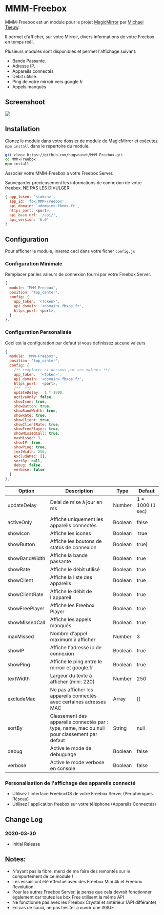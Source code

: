 # MMM-Freebox

MMM-Freebox est un module pour le projet [MagicMirror](https://github.com/MichMich/MagicMirror) par [Michael Teeuw](https://github.com/MichMich).

Il permet d'afficher, sur votre Mirroir, divers informations de votre Freebox en temps réél.

Plusieurs modules sont disponibles et permet l'affichage suivant:

 * Bande Passante.
 * Adresse IP.
 * Appareils connectés
 * Débit utilisé.
 * Ping de votre mirroir vers google.fr
 * Appels manqués

## Screenshoot
![](https://raw.githubusercontent.com/bugsounet/MMM-Freebox/dev/screen.png)

## Installation
Clonez le module dans votre dossier de module de MagicMirror et exécutez `npm install` dans le répertoire du module.
```sh
git clone https://github.com/bugsounet/MMM-Freebox.git
cd MMM-Freebox
npm install
```
Associer votre MMM-Freebox a votre Freebox Server.

Sauvegarder precieusement les informations de connexion de votre freebox. 
NE PAS LES DIVULGER

```js
{ app_token: '<token>',
  app_id: 'fbx.MMM-Freebox',
  api_domain: '<domain>.fbxos.fr',
  https_port: <port>,
  api_base_url: '/api/',
  api_version: '6.0'
}
```

## Configuration
Pour afficher le module, inserez ceci dans votre ficher `config.js`

### Configuration Minimale

Remplacer par les valeurs de connexion fourni par votre Freebox Server.
```js
{
  module: "MMM-Freebox",
  position: "top_center",
  config: {
    app_token: '<token>',
    api_domain: '<domain>.fbxos.fr',
    https_port: <port>,
  }
},
```
### Configuration Personalisée
Ceci est la configuration par defaut si vous definissez aucune valeurs

```js
{
  module: 'MMM-Freebox',
  position: 'top_center',
  config: {
    /** remplacer ci-dessous par vos valeurs **/
    app_token:  '<token>',
    api_domain: '<domain>.fbxos.fr',
    https_port:  <port>,
    /**  **/
    updateDelay:  1 * 1000,
    activeOnly: false,
    showIcon: true,
    showButton: true,
    showBandWidth: true,
    showRate: true,
    showClient: true,
    showClientRate: true,
    showFreePlayer: true,
    showMissedCall: true,
    maxMissed: 3,
    showIP: true,
    showPing: true,
    textWidth: 250,
    excludeMac: [],
    sortBy: null,
    debug: false,
    verbose: false
  }
},
```

| Option  | Description | Type | Defaut |
| ------- | --- | --- | --- |
| updateDelay | Delai de mise à jour en ms | Number | 1 * 1000 (1 sec) |
| activeOnly | Affiche uniquement les appareils connectés | Boolean | false |
| showIcon| Affiche les icones | Boolean | true |
| showButton | Affiche les boutons de status de connexion | Boolean | true) |
| showBandWidth | Affiche la bande passante | Boolean | true |
| showRate | Affiche le débit utilisé | Boolean | true |
| showClient | Affiche la liste des appareils | Boolean | true |
| showClientRate | Affiche le débit de l'appareil | Boolean | true |
| showFreePlayer | Affiche les Freebox Player | Boolean | true |
| showMissedCall | Affiche les appels manqués | Boolean | true |
| maxMissed | Nombre d'appel maximum à afficher | Number | 3 |
| showIP | Affiche l'adresse ip de connexion | Boolean | true |
| showPing | Affiche le ping entre le mirroir et google.fr | Boolean | true |
| textWidth | Largeur du texte à afficher (mini: 220) | Number | 250 |
| excludeMac | Ne pas afficher les appareils connectés avec certaines adresses MAC | Array | [] |
| sortBy | Classement des appareils connectés par : type, name, mac ou null pour classement par defaut| String | null |
| debug | Active le mode de debuguage | Boolean | false |
| verbose | Active le mode verbose en console | Boolean| false |

### Personalisation de l'affichage des appareils connecté

 * Utilisez l'interface FreeboxOS de votre Freebox Server (Periphériques Réseau)
 * Utilisez l'application freebox sur votre téléphone (Appareils Connectés)

## Change Log

### 2020-03-30
- Initial Release

## Notes:
 - N'ayant pas la fibre, merci de me faire des remontés sur le comportement de ce module !
 - Les essais ont été effectué avec des Freebox Mini 4k et Freebox Revolution.
 - Pour les autres Freebox Server, je pense que cela devrait fonctionner également car toutes les box Free utilisent la même API
 - Ne fonctionne pas avec les Freebox Crystal et antérieur (API différante)
 - En cas de souci, ne pas hésiter a ouvrir une ISSUE
